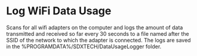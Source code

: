 # Log WiFi Data Usage

Scans for all wifi adapters on the computer and logs the amount of data transmitted and received so far every 30 seconds to a file named after the SSID of the network to which the adapter is connected. The logs are saved in the %PROGRAMDATA%/SDXTECH/DataUsageLogger folder.

